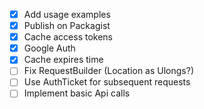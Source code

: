 - [x] Add usage examples
- [x] Publish on Packagist
- [x] Cache access tokens
- [x] Google Auth
- [x] Cache expires time
- [ ] Fix RequestBuilder (Location as Ulongs?)
- [ ] Use AuthTicket for subsequent requests
- [ ] Implement basic Api calls

